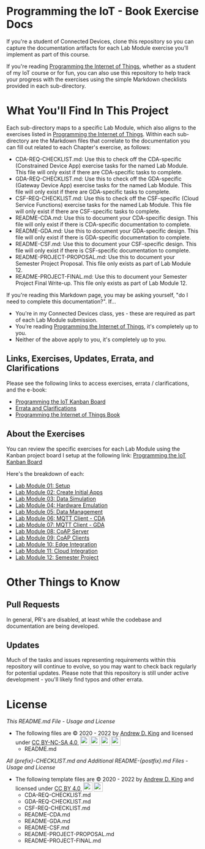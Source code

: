 # Programming the IoT - Book Exercise Docs

If you're a student of Connected Devices, clone this repository so you can capture the documentation artifacts
for each Lab Module exercise you'll implement as part of this course.

If you're reading [Programming the Internet of Things](https://learning.oreilly.com/library/view/programming-the-internet/9781492081401/), whether as a student of my IoT course or for fun, you can also use this repository to help track your progress with the exercises using the simple Markdown checklists provided in each sub-directory.

# What You'll Find In This Project

Each sub-directory maps to a specific Lab Module, which also aligns to the exercises listed in [Programming the Internet of Things](https://learning.oreilly.com/library/view/programming-the-internet/9781492081401/).
Within each sub-directory are the Markdown files that correlate to the documentation you can fill out related to each Chapter's exercise, as follows:
  - CDA-REQ-CHECKLIST.md: Use this to check off the CDA-specific (Constrained Device App) exercise tasks for the named Lab Module. This file will only exist if there are CDA-specific tasks to complete.
  - GDA-REQ-CHECKLIST.md: Use this to check off the GDA-specific (Gateway Device App) exercise tasks for the named Lab Module. This file will only exist if there are GDA-specific tasks to complete.
  - CSF-REQ-CHECKLIST.md: Use this to check off the CSF-specific (Cloud Service Functions) exercise tasks for the named Lab Module. This file will only exist if there are CSF-specific tasks to complete.
  - README-CDA.md: Use this to document your CDA-specific design. This file will only exist if there is CDA-specific documentation to complete.
  - README-GDA.md: Use this to document your GDA-specific design. This file will only exist if there is GDA-specific documentation to complete.
  - README-CSF.md: Use this to document your CSF-specific design. This file will only exist if there is CSF-specific documentation to complete.
  - README-PROJECT-PROPOSAL.md: Use this to document your Semester Project Proposal. This file only exists as part of Lab Module 12.
  - README-PROJECT-FINAL.md: Use this to document your Semester Project Final Write-up. This file only exists as part of Lab Module 12.

If you're reading this Markdown page, you may be asking yourself, "do I need to complete this documentation?". If...
  - You're in my Connected Devices class, yes - these are required as part of each Lab Module submission.
  - You're reading [Programming the Internet of Things](https://learning.oreilly.com/library/view/programming-the-internet/9781492081401/), it's completely up to you.
  - Neither of the above apply to you, it's completely up to you.

## Links, Exercises, Updates, Errata, and Clarifications

Please see the following links to access exercises, errata / clarifications, and the e-book:
 - [Programming the IoT Kanban Board](https://github.com/orgs/programming-the-iot/projects/1)
 - [Errata and Clarifications](https://labbenchstudios.com/programming-the-iot-book/programming-the-iot-1st-edition/)
 - [Programming the Internet of Things Book](https://learning.oreilly.com/library/view/programming-the-internet/9781492081401/)

## About the Exercises

You can review the specific exercises for each Lab Module using the Kanban project board I setup at the following link:
[Programming the IoT Kanban Board](https://github.com/orgs/programming-the-iot/projects/1)

Here's the breakdown of each: 
  - [Lab Module 01: Setup](https://github.com/orgs/programming-the-iot/projects/1#column-9974937)
  - [Lab Module 02: Create Initial Apps](https://github.com/orgs/programming-the-iot/projects/1#column-9974938)
  - [Lab Module 03: Data Simulation](https://github.com/orgs/programming-the-iot/projects/1#column-10488379)
  - [Lab Module 04: Hardware Emulation](https://github.com/orgs/programming-the-iot/projects/1#column-10488386)
  - [Lab Module 05: Data Management](https://github.com/orgs/programming-the-iot/projects/1#column-10488421)
  - [Lab Module 06: MQTT Client - CDA](https://github.com/orgs/programming-the-iot/projects/1#column-10488434)
  - [Lab Module 07: MQTT Client - GDA](https://github.com/orgs/programming-the-iot/projects/1#column-10488499)
  - [Lab Module 08: CoAP Server](https://github.com/orgs/programming-the-iot/projects/1#column-10488501)
  - [Lab Module 09: CoAP Clients](https://github.com/orgs/programming-the-iot/projects/1#column-10488503)
  - [Lab Module 10: Edge Integration](https://github.com/orgs/programming-the-iot/projects/1#column-10488510)
  - [Lab Module 11: Cloud Integration](https://github.com/orgs/programming-the-iot/projects/1#column-10488514)
  - [Lab Module 12: Semester Project](https://github.com/orgs/programming-the-iot/projects/1#column-10488565)
  
# Other Things to Know

## Pull Requests

In general, PR's are disabled, at least while the codebase and documentation are being developed.

## Updates

Much of the tasks and issues representing requirements within this repository will continue to evolve, so you may want to check back regularly for potential updates. Please note that this repository is still under active development - you'll likely find typos and other errata.

# License

*This README.md File - Usage and License*

 - The following files are &copy; 2020 - 2022 by [Andrew D. King](https://andyking.me)</a> and licensed under <a href="https://creativecommons.org/licenses/by-nc-sa/4.0/ " target="_blank" rel="license noopener noreferrer" style="display:inline-block;">CC BY-NC-SA 4.0 <img height="24" style="!important;margin-left:3px;vertical-align:text-bottom;" src="https://mirrors.creativecommons.org/presskit/icons/cc.svg?ref=chooser-v1"><img height="24" style="!important;margin-left:3px;vertical-align:text-bottom;" src="https://mirrors.creativecommons.org/presskit/icons/by.svg?ref=chooser-v1"><img height="24" style="!important;margin-left:3px;vertical-align:text-bottom;" src="https://mirrors.creativecommons.org/presskit/icons/nc.svg?ref=chooser-v1"><img height="24" style="!important;margin-left:3px;vertical-align:text-bottom;" src="https://mirrors.creativecommons.org/presskit/icons/sa.svg?ref=chooser-v1"></a>
   - README.md

*All {prefix}-CHECKLIST.md and Additional README-{postfix}.md Files - Usage and License*

 - The following template files are &copy; 2020 - 2022 by [Andrew D. King](https://andyking.me)</a> and licensed under <a href="https://creativecommons.org/licenses/by/4.0/" target="_blank" rel="license noopener noreferrer" style="display:inline-block;">CC BY 4.0 <img height="24" style="!important;margin-left:3px;vertical-align:text-bottom;" src="https://mirrors.creativecommons.org/presskit/icons/cc.svg?ref=chooser-v1"><img height="24" style="!important;margin-left:3px;vertical-align:text-bottom;" src="https://mirrors.creativecommons.org/presskit/icons/by.svg?ref=chooser-v1"></a>
   - CDA-REQ-CHECKLIST.md
   - GDA-REQ-CHECKLIST.md
   - CSF-REQ-CHECKLIST.md
   - README-CDA.md
   - README-GDA.md
   - README-CSF.md
   - README-PROJECT-PROPOSAL.md
   - README-PROJECT-FINAL.md
